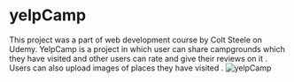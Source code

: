 # yelpCamp
This project was a part of web development course by Colt Steele on Udemy. 
YelpCamp is a project in which user can share campgrounds which they have visited and other users can rate and give their reviews on it . 
Users can also upload images of places they have visited . 
![yelpCamp](https://github.com/mateenshamsi/yelpCamp/assets/101262736/ad5d107b-2b30-4b3e-83d8-1f8ccd53db31)

